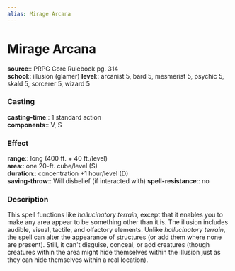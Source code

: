 ```yaml
---
alias: Mirage Arcana
---
```


# Mirage Arcana 

**source**:: PRPG Core Rulebook pg. 314  
**school**:: illusion (glamer)
**level**:: arcanist 5, bard 5, mesmerist 5, psychic 5, skald 5, sorcerer 5, wizard 5

### Casting 

**casting-time**:: 1 standard action  
**components**:: V, S

### Effect 

**range**:: long (400 ft. + 40 ft./level)  
**area**:: one 20-ft. cube/level (S)  
**duration**:: concentration +1 hour/level (D)  
**saving-throw**:: Will disbelief (if interacted with)
**spell-resistance**:: no

### Description 

This spell functions like *hallucinatory terrain*, except that it enables you to make any area appear to be something other than it is. The illusion includes audible, visual, tactile, and olfactory elements. Unlike *hallucinatory terrain*, the spell can alter the appearance of structures (or add them where none are present). Still, it can't disguise, conceal, or add creatures (though creatures within the area might hide themselves within the illusion just as they can hide themselves within a real location).
